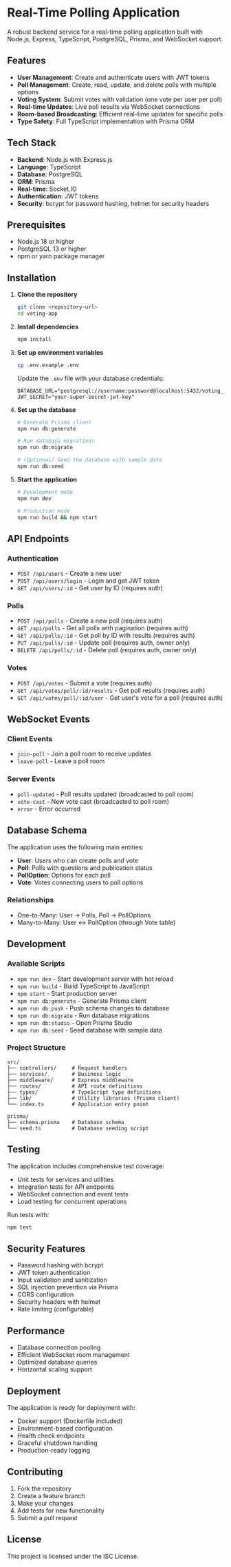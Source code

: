 # Real-Time Polling Application

A robust backend service for a real-time polling application built with Node.js, Express, TypeScript, PostgreSQL, Prisma, and WebSocket support.

## Features

- **User Management**: Create and authenticate users with JWT tokens
- **Poll Management**: Create, read, update, and delete polls with multiple options
- **Voting System**: Submit votes with validation (one vote per user per poll)
- **Real-time Updates**: Live poll results via WebSocket connections
- **Room-based Broadcasting**: Efficient real-time updates for specific polls
- **Type Safety**: Full TypeScript implementation with Prisma ORM

## Tech Stack

- **Backend**: Node.js with Express.js
- **Language**: TypeScript
- **Database**: PostgreSQL
- **ORM**: Prisma
- **Real-time**: Socket.IO
- **Authentication**: JWT tokens
- **Security**: bcrypt for password hashing, helmet for security headers

## Prerequisites

- Node.js 18 or higher
- PostgreSQL 13 or higher
- npm or yarn package manager

## Installation

1. **Clone the repository**
   ```bash
   git clone <repository-url>
   cd voting-app
   ```

2. **Install dependencies**
   ```bash
   npm install
   ```

3. **Set up environment variables**
   ```bash
   cp .env.example .env
   ```
   
   Update the `.env` file with your database credentials:
   ```env
   DATABASE_URL="postgresql://username:password@localhost:5432/voting_app"
   JWT_SECRET="your-super-secret-jwt-key"
   ```

4. **Set up the database**
   ```bash
   # Generate Prisma client
   npm run db:generate
   
   # Run database migrations
   npm run db:migrate
   
   # (Optional) Seed the database with sample data
   npm run db:seed
   ```

5. **Start the application**
   ```bash
   # Development mode
   npm run dev
   
   # Production mode
   npm run build && npm start
   ```

## API Endpoints

### Authentication
- `POST /api/users` - Create a new user
- `POST /api/users/login` - Login and get JWT token
- `GET /api/users/:id` - Get user by ID (requires auth)

### Polls
- `POST /api/polls` - Create a new poll (requires auth)
- `GET /api/polls` - Get all polls with pagination (requires auth)
- `GET /api/polls/:id` - Get poll by ID with results (requires auth)
- `PUT /api/polls/:id` - Update poll (requires auth, owner only)
- `DELETE /api/polls/:id` - Delete poll (requires auth, owner only)

### Votes
- `POST /api/votes` - Submit a vote (requires auth)
- `GET /api/votes/poll/:id/results` - Get poll results (requires auth)
- `GET /api/votes/poll/:id/user` - Get user's vote for a poll (requires auth)

## WebSocket Events

### Client Events
- `join-poll` - Join a poll room to receive updates
- `leave-poll` - Leave a poll room

### Server Events
- `poll-updated` - Poll results updated (broadcasted to poll room)
- `vote-cast` - New vote cast (broadcasted to poll room)
- `error` - Error occurred

## Database Schema

The application uses the following main entities:

- **User**: Users who can create polls and vote
- **Poll**: Polls with questions and publication status
- **PollOption**: Options for each poll
- **Vote**: Votes connecting users to poll options

### Relationships
- One-to-Many: User → Polls, Poll → PollOptions
- Many-to-Many: User ↔ PollOption (through Vote table)

## Development

### Available Scripts

- `npm run dev` - Start development server with hot reload
- `npm run build` - Build TypeScript to JavaScript
- `npm start` - Start production server
- `npm run db:generate` - Generate Prisma client
- `npm run db:push` - Push schema changes to database
- `npm run db:migrate` - Run database migrations
- `npm run db:studio` - Open Prisma Studio
- `npm run db:seed` - Seed database with sample data

### Project Structure

```
src/
├── controllers/     # Request handlers
├── services/        # Business logic
├── middleware/      # Express middleware
├── routes/          # API route definitions
├── types/           # TypeScript type definitions
├── lib/             # Utility libraries (Prisma client)
└── index.ts         # Application entry point

prisma/
├── schema.prisma    # Database schema
└── seed.ts          # Database seeding script
```

## Testing

The application includes comprehensive test coverage:

- Unit tests for services and utilities
- Integration tests for API endpoints
- WebSocket connection and event tests
- Load testing for concurrent operations

Run tests with:
```bash
npm test
```

## Security Features

- Password hashing with bcrypt
- JWT token authentication
- Input validation and sanitization
- SQL injection prevention via Prisma
- CORS configuration
- Security headers with helmet
- Rate limiting (configurable)

## Performance

- Database connection pooling
- Efficient WebSocket room management
- Optimized database queries
- Horizontal scaling support

## Deployment

The application is ready for deployment with:

- Docker support (Dockerfile included)
- Environment-based configuration
- Health check endpoints
- Graceful shutdown handling
- Production-ready logging

## Contributing

1. Fork the repository
2. Create a feature branch
3. Make your changes
4. Add tests for new functionality
5. Submit a pull request

## License

This project is licensed under the ISC License.
